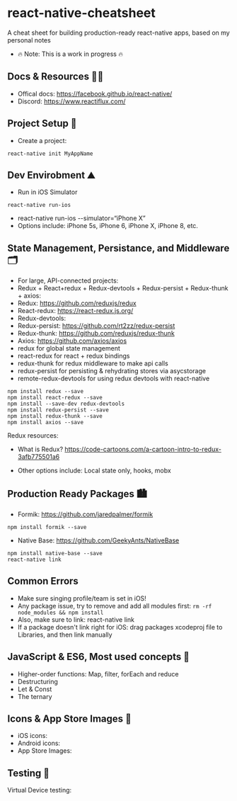 # react-native-cheatsheet
A cheat sheet for building production-ready react-native apps, based on my personal notes
* 🔥 Note: This is a work in progress 🔥

## Docs & Resources 🕵️‍♂️
* Offical docs: https://facebook.github.io/react-native/
* Discord: https://www.reactiflux.com/

## Project Setup 🚧
* Create a project:
``` 
react-native init MyAppName
```

## Dev Envirobment ⛰
* Run in iOS Simulator
```
react-native run-ios
```

* react-native run-ios --simulator=“iPhone X”
* Options include: iPhone 5s, iPhone 6, iPhone X, iPhone 8, etc.

## State Management, Persistance, and Middleware 🗂
* For large, API-connected projects: 
* Redux + React+redux + Redux-devtools + Redux-persist + Redux-thunk + axios:
* Redux: https://github.com/reduxjs/redux
* React-redux: https://react-redux.js.org/
* Redux-devtools: 
* Redux-persist: https://github.com/rt2zz/redux-persist
* Redux-thunk: https://github.com/reduxjs/redux-thunk
* Axios: https://github.com/axios/axios
* redux for global state management
* react-redux for react + redux bindings
* redux-thunk for redux middleware to make api calls
* redux-persist for persisting & rehydrating stores via asycstorage
* remote-redux-devtools for using redux devtools with react-native
```
npm install redux --save
npm install react-redux --save
npm install --save-dev redux-devtools
npm install redux-persist --save
npm install redux-thunk --save
npm install axios --save
```

Redux resources: 
* What is Redux? https://code-cartoons.com/a-cartoon-intro-to-redux-3afb775501a6 

* Other options include: Local state only, hooks, mobx

## Production Ready Packages 🏙
* Formik: https://github.com/jaredpalmer/formik
```
npm install formik --save
```
* Native Base: https://github.com/GeekyAnts/NativeBase
```
npm install native-base --save
react-native link
```

## Common Errors
* Make sure singing profile/team is set in iOS!
* Any package issue, try to remove and add all modules first: `rm -rf node_modules && npm install`
* Also, make sure to link: react-native link
* If a package doesn't link right for iOS: drag packages xcodeproj file to Libraries, and then link manually

## JavaScript & ES6, Most used concepts 🍎
* Higher-order functions: Map, filter, forEach and reduce
* Destructuring
* Let & Const
* The ternary

## Icons & App Store Images 📸
* iOS icons: 
* Android icons:
* App Store Images: 

## Testing 🥽
Virtual Device testing:




